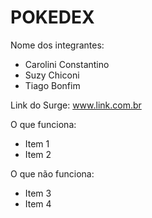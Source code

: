 # POKEDEX

Nome dos integrantes: 
- Carolini Constantino
- Suzy Chiconi
- Tiago Bonfim

Link do Surge: www.link.com.br

O que funciona:
- Item 1
- Item 2

O que não funciona: 
- Item 3
- Item 4
